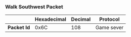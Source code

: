 ### Walk Southwest Packet

|               | Hexadecimal | Decimal | Protocol   |
| ------------- | ----------- | ------- | ---------- |
| **Packet Id** | 0x6C        | 108     | Game sever |
